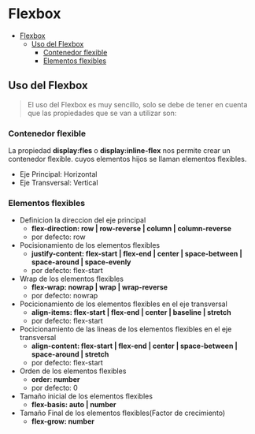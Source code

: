 # Flexbox

- [Flexbox](#flexbox)
  - [Uso del Flexbox](#uso-del-flexbox)
    - [Contenedor flexible](#contenedor-flexible)
    - [Elementos flexibles](#elementos-flexibles)


##  Uso del Flexbox
> El uso del Flexbox es muy sencillo, solo se debe de tener en cuenta que las propiedades que se van a utilizar son:
### Contenedor flexible
La propiedad **display:fles** o **display:inline-flex** nos permite crear un contenedor flexible. cuyos elementos hijos se llaman elementos flexibles.
- Eje Principal: Horizontal
- Eje Transversal:  Vertical
### Elementos flexibles
- Definicion la direccion del eje principal
  - **flex-direction: row | row-reverse | column | column-reverse**
  - por defecto: row
- Pocisionamiento de los elementos flexibles 
  - **justify-content: flex-start | flex-end | center | space-between | space-around | space-evenly**
  - por defecto: flex-start
- Wrap de los elementos flexibles
  - **flex-wrap: nowrap | wrap | wrap-reverse**
  - por defecto: nowrap
- Pocicionamiento de los elementos flexibles en el eje transversal
  - **align-items: flex-start | flex-end | center | baseline | stretch**
  - por defecto: flex-start
- Pocicionamiento de las lineas de los elementos flexibles en el eje transversal
  - **align-content: flex-start | flex-end | center | space-between | space-around | stretch**
  - por defecto: flex-start
- Orden de los elementos flexibles
  - **order: number**
  - por defecto: 0
- Tamaño inicial de los elementos flexibles
  - **flex-basis: auto | number**
- Tamaño Final de los elementos flexibles(Factor de crecimiento)
  - **flex-grow: number**